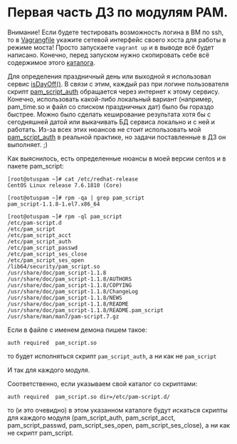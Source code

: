 # Первая часть ДЗ по модулям PAM.

Внимание! Если будете тестировать возможность логина в ВМ по ssh, то в [Vagrangfile](Vagrangfile) укажите сетевой интерфейс своего хоста для работы в режиме моста!
Просто запускаете `vagrant up` и в выводе всё будет написано. Конечно, перед запуском нужно скопировать себе всё содержимое этого [каталога](https://github.com/timlok/otus-linux/tree/master/homework/10_pam).

Для определения праздничный день или выходной я использовал сервис [isDayOff()](https://isdayoff.ru/). В связи с этим, каждый раз при логине пользователя скрипт [pam_script_auth](pam_modules/pam_script_auth) обращается через интернет к этому сервису. Конечно, использовать какой-либо локальный вариант (например, pam_time.so и файл со списком праздничных дат) было бы гораздо быстрее. Можно было сделать кеширование результата хотя бы с сегодняшней датой или выкачивать БД сервиса локально и с ней и работать. Из-за всех этих нюансов не стоит использовать мой  [pam_script_auth](pam_modules/pam_script_auth) в реальной практике, но задачи поставленные в ДЗ он выполняет. ;)

Как выяснилось, есть определенные нюансы в моей версии centos и в пакете pam_script:

```
[root@otuspam ~]# cat /etc/redhat-release
CentOS Linux release 7.6.1810 (Core)
```

```
[root@otuspam ~]# rpm -qa | grep pam_script
pam_script-1.1.8-1.el7.x86_64
```

```
[root@otuspam ~]# rpm -ql pam_script
/etc/pam-script.d
/etc/pam_script
/etc/pam_script_acct
/etc/pam_script_auth
/etc/pam_script_passwd
/etc/pam_script_ses_close
/etc/pam_script_ses_open
/lib64/security/pam_script.so
/usr/share/doc/pam_script-1.1.8
/usr/share/doc/pam_script-1.1.8/AUTHORS
/usr/share/doc/pam_script-1.1.8/COPYING
/usr/share/doc/pam_script-1.1.8/ChangeLog
/usr/share/doc/pam_script-1.1.8/NEWS
/usr/share/doc/pam_script-1.1.8/README
/usr/share/doc/pam_script-1.1.8/README.pam_script
/usr/share/man/man7/pam-script.7.gz
```

Если в файле с именем демона пишем такое:

```
auth required  pam_script.so
```

то будет исполняться скрипт `pam_script_auth`, а ни как не `pam_script`

И так для каждого модуля.

Соответственно, если указываем свой каталог со скриптами:

```
auth required  pam_script.so dir=/etc/pam-script.d/
```

то (и это очевидно) в этом указанном каталоге будут искаться скрипты для каждого модуля (pam_script_auth, pam_script_acct, pam_script_passwd, pam_script_ses_open, pam_script_ses_close), а ни как не скрипт pam_script.